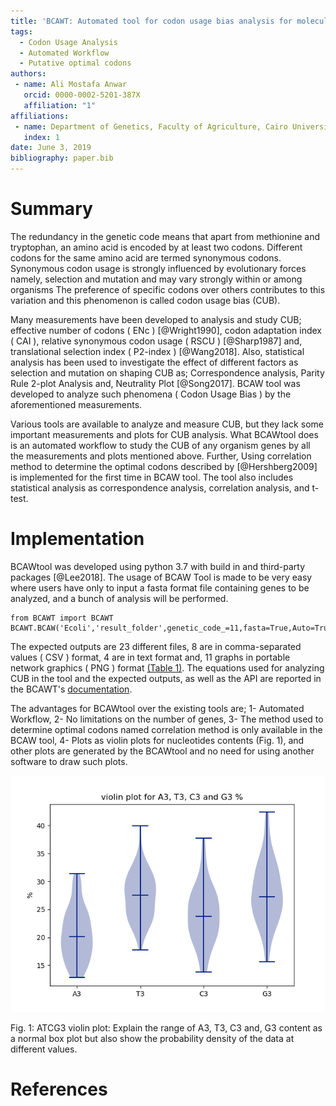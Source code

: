 ```yaml
---
title: 'BCAWT: Automated tool for codon usage bias analysis for molecular evolution'
tags:
  - Codon Usage Analysis
  - Automated Workflow
  - Putative optimal codons
authors:
 - name: Ali Mostafa Anwar
   orcid: 0000-0002-5201-387X
   affiliation: "1"
affiliations:
 - name: Department of Genetics, Faculty of Agriculture, Cairo University, 12613, Cairo, Egypt
   index: 1
date: June 3, 2019
bibliography: paper.bib
---
```

# Summary

The redundancy in the genetic code means that apart from methionine and tryptophan, an amino acid is encoded by at least two codons. Different codons for the same amino acid are termed synonymous codons. Synonymous codon usage is strongly influenced by evolutionary forces namely, selection and mutation and may vary strongly within or among organisms The preference of specific codons over others contributes to this variation and this phenomenon is called codon usage bias (CUB).

Many measurements have been developed to analysis and study CUB; effective number of codons ( ENc ) [@Wright1990], codon adaptation index ( CAI ), relative synonymous codon usage ( RSCU ) [@Sharp1987] and, translational selection index ( P2-index ) [@Wang2018]. Also, statistical analysis has been used to investigate the effect of different factors as selection and mutation on shaping CUB as; Correspondence analysis, Parity Rule 2-plot Analysis and, Neutrality Plot [@Song2017]. BCAW tool was developed to analyze such phenomena ( Codon Usage Bias ) by the aforementioned  measurements.

Various tools are available to analyze and measure CUB, but they lack some important measurements and plots for CUB analysis. What BCAWtool does is an automated workflow to study the CUB of any organism genes by all the measurements and plots mentioned above. Further, Using correlation method to determine the optimal codons described by [@Hershberg2009] is implemented for the first time in BCAW tool. The tool also includes statistical analysis as correspondence analysis, correlation analysis, and t-test.
 
# Implementation

BCAWtool was developed using python 3.7 with build in and third-party packages [@Lee2018]. The usage of BCAW Tool is made to be very easy where users have only to input a fasta format file containing genes to be analyzed, and a bunch of analysis will be performed.

```
from BCAWT import BCAWT
BCAWT.BCAW('Ecoli','result_folder',genetic_code_=11,fasta=True,Auto=True)
```

The expected outputs are 23 different files, 8 are in comma-separated values ( CSV ) format, 4 are in text format and, 11 graphs in portable network graphics ( PNG ) format [(Table 1)](https://github.com/AliYoussef96/BCAW-Tool/blob/master/Table.png). The equations used for analyzing CUB in the tool and the expected outputs, as well as the API are reported in the BCAWT's [documentation](https://bcaw-tools-documentation.readthedocs.io/en/latest/).

The advantages for BCAWtool over the existing tools are; 1- Automated Workflow,  2- No limitations on the number of genes, 3- The method used to determine optimal codons named correlation method is only available in the BCAW tool,  4- Plots as violin plots for nucleotides contents (Fig. 1), and other plots are generated by the BCAWtool and no need for using another software to draw such plots.

![(Fig 1)](https://github.com/AliYoussef96/BCAW-Tool/blob/master/Plots/Ecoli.fasta_ACTG3%20violin%20plot.png)

Fig. 1: ATCG3 violin plot: Explain the range of A3, T3, C3 and, G3 content as a normal box plot but also show the probability density of the data at different values.

# References
